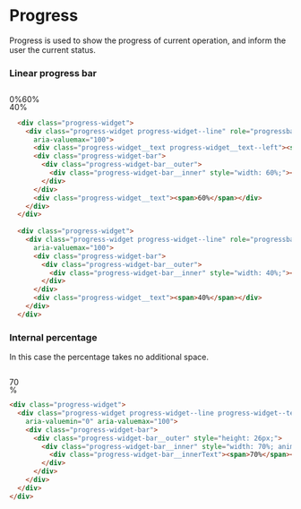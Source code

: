 
# Progress

Progress is used to show the progress of current operation, and inform the user the current status.

### Linear progress bar


<template>
  <div class="card-wrap">
    <div class="card">{{ title }}</div>
    <el-button type="primary" @click="onClick">点击</el-button>
  </div>
</template>

<script setup>
import { ref, getCurrentInstance } from 'vue'

const title = ref('vitepress-theme-demoblock')

const instance = getCurrentInstance()

const onClick = () => {
  instance.appContext.config.globalProperties.$message.success('消息')
}
</script>



<div class="section-block">
  <div class="progress-widget">
    <div class="progress-widget progress-widget--line" role="progressbar" aria-valuenow="50" aria-valuemin="0"
      aria-valuemax="100">
      <div class="progress-widget__text progress-widget__text--left"><span>0%</span></div>
      <div class="progress-widget-bar">
        <div class="progress-widget-bar__outer">
          <div class="progress-widget-bar__inner" style="width: 60%;"></div>
        </div>
      </div>
      <div class="progress-widget__text"><span>60%</span></div>
    </div>
  </div>
  
  <div class="progress-widget">
    <div class="progress-widget progress-widget--line" role="progressbar" aria-valuenow="50" aria-valuemin="0"
      aria-valuemax="100">
      <div class="progress-widget-bar">
        <div class="progress-widget-bar__outer">
          <div class="progress-widget-bar__inner" style="width: 40%;"></div>
        </div>
      </div>
      <div class="progress-widget__text"><span>40%</span></div>
    </div>
  </div>
</div>


```html
  <div class="progress-widget">
    <div class="progress-widget progress-widget--line" role="progressbar" aria-valuenow="50" aria-valuemin="0"
      aria-valuemax="100">
      <div class="progress-widget__text progress-widget__text--left"><span>0%</span></div>
      <div class="progress-widget-bar">
        <div class="progress-widget-bar__outer">
          <div class="progress-widget-bar__inner" style="width: 60%;"></div>
        </div>
      </div>
      <div class="progress-widget__text"><span>60%</span></div>
    </div>
  </div>
  
  <div class="progress-widget">
    <div class="progress-widget progress-widget--line" role="progressbar" aria-valuenow="50" aria-valuemin="0"
      aria-valuemax="100">
      <div class="progress-widget-bar">
        <div class="progress-widget-bar__outer">
          <div class="progress-widget-bar__inner" style="width: 40%;"></div>
        </div>
      </div>
      <div class="progress-widget__text"><span>40%</span></div>
    </div>
  </div>
```


### Internal percentage

In this case the percentage takes no additional space.

<div class="section-block">
  <div class="progress-widget">
    <div class="progress-widget progress-widget--line progress-widget--text-inside" role="progressbar" aria-valuenow="70"
      aria-valuemin="0" aria-valuemax="100">
      <div class="progress-widget-bar">
        <div class="progress-widget-bar__outer" style="height: 26px;">
          <div class="progress-widget-bar__inner" style="width: 70%; animation-duration: 3s;">
            <div class="progress-widget-bar__innerText"><span>70%</span></div>
          </div>
        </div>
      </div>
    </div>
  </div>
</div>      

```html
<div class="progress-widget">
  <div class="progress-widget progress-widget--line progress-widget--text-inside" role="progressbar" aria-valuenow="70"
    aria-valuemin="0" aria-valuemax="100">
    <div class="progress-widget-bar">
      <div class="progress-widget-bar__outer" style="height: 26px;">
        <div class="progress-widget-bar__inner" style="width: 70%; animation-duration: 3s;">
          <div class="progress-widget-bar__innerText"><span>70%</span></div>
        </div>
      </div>
    </div>
  </div>
</div>
```



<style lang="scss">
.section-block {
  margin-top: 30px;
}


$progress-text-color: #616367 !default;
$progress-background-color: #ebeef5 !default;
$progress-color: #409eff !default;
$progress-bar-radius: 100px !default;
$progress-bar-height: 6px !default;

// Demo
.progress-widget {
  width: 300px;
  margin-bottom: 10px;
}

.progress-widget {
  position: relative;
  line-height: 1;
  display: flex;
  align-items: center;

  &-bar {
    flex-grow: 1;
    box-sizing: border-box;

    &__outer {
      height: $progress-bar-height;
      border-radius: $progress-bar-radius;
      background-color: $progress-background-color;
      overflow: hidden;
      position: relative;
      vertical-align: middle;
    }

    &__inner {
      position: absolute;
      left: 0;
      top: 0;
      height: 100%;
      background-color: $progress-color;
      text-align: right;
      border-radius: $progress-bar-radius;
      line-height: 1;
      white-space: nowrap;
      transition: width .6s ease;
      animation-duration: 3s;
    }

    &__inner::after {
      display: inline-block;
      content: "";
      height: 100%;
      vertical-align: middle;
    }
  }

  &__text {
    font-size: 14px;
    color: $progress-text-color;
    margin-left: 5px;
    min-width: max-content;
    // min-width: 50px;
    line-height: 1;

    &--left {
      margin-right: 5px;
      margin-left: 0;
    }
  }

  // Internal percentage
  &--text-inside .progress-widget-bar {
    padding-right: 0;
    margin-right: 0;
  }

  &-bar__innerText {
    display: inline-block;
    vertical-align: middle;
    color: #fff;
    font-size: 12px;
    margin: 0 5px;
  }
}
</style>